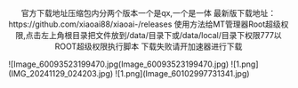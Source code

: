 <p align="center">官方下载地址压缩包内分两个版本一个是qx,一个是一体<a>
最新版下载地址：https://github.com/xiaoai88/xiaoai-/releases
使用方法给MT管理器Root超级权限,点击左上角根目录把文件放到/data/目录下或/data/local/目录下权限777以ROOT超级权限执行脚本</a>
下载失败请开加速器进行下载
</p>
![Image_60093523199470.jpg(Image_60093523199470.jpg)
![1.png](IMG_20241129_024203.jpg)
![1.png](Image_60102997731341.jpg)
